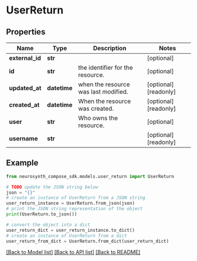 # UserReturn


## Properties

Name | Type | Description | Notes
------------ | ------------- | ------------- | -------------
**external_id** | **str** |  | [optional] 
**id** | **str** | the identifier for the resource. | [optional] 
**updated_at** | **datetime** | when the resource was last modified. | [optional] [readonly] 
**created_at** | **datetime** | When the resource was created. | [optional] [readonly] 
**user** | **str** | Who owns the resource. | [optional] 
**username** | **str** |  | [optional] [readonly] 

## Example

```python
from neurosynth_compose_sdk.models.user_return import UserReturn

# TODO update the JSON string below
json = "{}"
# create an instance of UserReturn from a JSON string
user_return_instance = UserReturn.from_json(json)
# print the JSON string representation of the object
print(UserReturn.to_json())

# convert the object into a dict
user_return_dict = user_return_instance.to_dict()
# create an instance of UserReturn from a dict
user_return_from_dict = UserReturn.from_dict(user_return_dict)
```
[[Back to Model list]](../README.md#documentation-for-models) [[Back to API list]](../README.md#documentation-for-api-endpoints) [[Back to README]](../README.md)



